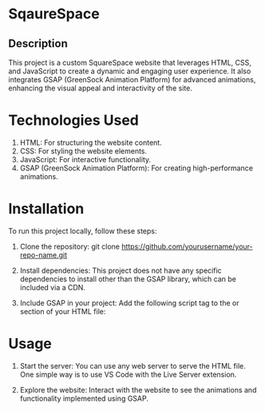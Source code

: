 # SqaureSpace

## Description
This project is a custom SquareSpace website that leverages HTML, CSS, and JavaScript to create a dynamic and engaging user experience. It also integrates GSAP (GreenSock Animation Platform) for advanced animations, enhancing the visual appeal and interactivity of the site.

# Technologies Used
1. HTML: For structuring the website content.
2. CSS: For styling the website elements.
3. JavaScript: For interactive functionality.
4. GSAP (GreenSock Animation Platform): For creating high-performance animations.

# Installation
To run this project locally, follow these steps:

1. Clone the repository:
git clone https://github.com/yourusername/your-repo-name.git

2. Install dependencies:
This project does not have any specific dependencies to install other than the GSAP library, which can be included via a CDN.

3. Include GSAP in your project:
Add the following script tag to the <head> or <body> section of your HTML file:
<script src="https://cdnjs.cloudflare.com/ajax/libs/gsap/3.9.1/gsap.min.js"></script>

# Usage
1. Start the server:
You can use any web server to serve the HTML file. One simple way is to use VS Code with the Live Server extension.

2. Explore the website:
Interact with the website to see the animations and functionality implemented using GSAP.

